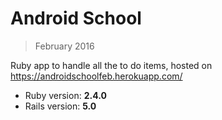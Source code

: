 # Android School
> February 2016

Ruby app to handle all the to do items, hosted on https://androidschoolfeb.herokuapp.com/

* Ruby version: **2.4.0**
* Rails version: **5.0**
